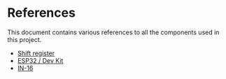 # References
This document contains various references to all the components used in this project.

- [Shift register](https://i.imgur.com/DETzh7g.png)</br>
- [ESP32 / Dev Kit](https://i2.wp.com/randomnerdtutorials.com/wp-content/uploads/2018/08/ESP32-DOIT-DEVKIT-V1-Board-Pinout-36-GPIOs-updated.jpg?w=840&ssl=1)</br>
- [IN-16](https://tubehobby.com/datasheets/in16.pdf)
